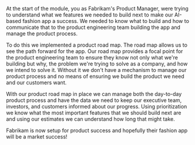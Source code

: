 At the start of the module, you as Fabrikam's Product Manager, were trying to understand what we features we needed to build next to make our AI-based fashion app a success. We needed to know what to build and how to communicate that to the product engineering team building the app and manage the product process.

To do this we implemented a product road map. The road map allows us to see the path forward for the app. Our road map provides a focal point for the product engineering team to ensure they know not only what we're building but why, the problem we're trying to solve as a company, and how we intend to solve it. Without it we don't have a mechanism to manage our product process and no means of ensuring we build the product we need and our customers want.

With our product road map in place we can manage both the day-to-day product process and have the data we need to keep our executive team, investors, and customers informed about our progress. Using prioritization we know what the most important features that we should build next are and using our estimates we can understand how long that might take.

Fabrikam is now setup for product success and hopefully their fashion app will be a market success!

